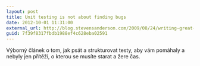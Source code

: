 ```yaml
---
layout: post
title: Unit testing is not about finding bugs
date: 2012-10-01 11:31:00
external_url: http://blog.stevensanderson.com/2009/08/24/writing-great-unit-tests-best-and-worst-practises/
guid: 7f39f8317fbdb1988ef4c628eba02591
---
```


Výborný článek o tom, jak psát a strukturovat testy, aby vám pomáhaly a nebyly jen přítěží, o kterou se musíte starat a žere čas.
